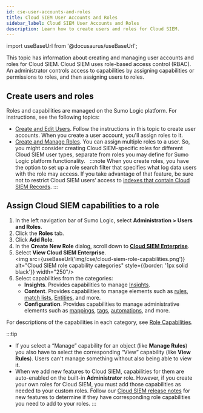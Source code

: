 ```yaml
---
id: cse-user-accounts-and-roles
title: Cloud SIEM User Accounts and Roles
sidebar_label: Cloud SIEM User Accounts and Roles
description: Learn how to create users and roles for Cloud SIEM.
---
```


import useBaseUrl from '@docusaurus/useBaseUrl';

This topic has information about creating and managing user accounts and roles for Cloud SIEM. Cloud SIEM uses role-based access control (RBAC). An administrator controls access to capabilities by assigning capabilities or permissions to roles, and then assigning users to roles.  

## Create users and roles

Roles and capabilities are managed on the Sumo Logic platform. For instructions, see the following topics:
* [Create and Edit Users](/docs/manage/users-roles/users/create-edit-users). Follow the instructions in this topic to create user accounts. When you create a user account, you'll assign roles to it.
* [Create and Manage Roles](/docs/manage/users-roles/roles/create-manage-roles). You can assign multiple roles to a user. So, you might consider creating Cloud SIEM-specific roles for different Cloud SIEM user types, separate from roles you may define for Sumo Logic platform functionality.  
  :::note
  When you create roles, you have the option to set up a role search filter that specifies what log data users with the role may access. If you take advantage of that feature, be sure not to restrict Cloud SIEM users’ access to [indexes that contain Cloud SIEM Records](/docs/cse/records-signals-entities-insights/search-cse-records-in-sumo).
  :::

## Assign Cloud SIEM capabilities to a role

1. In the left navigation bar of Sumo Logic, select **Administration > Users and Roles**.
1. Click the **Roles** tab. 
1. Click **Add Role**.
1. In the **Create New Role** dialog, scroll down to [**Cloud SIEM Enterprise**](/docs/manage/users-roles/roles/role-capabilities#cloud-siem-enterprise). 
1. Select **View Cloud SIEM Enterprise**. <br/><img src={useBaseUrl('img/cse/cloud-siem-role-capabilities.png')} alt="Cloud SIEM role capability categories" style={{border: '1px solid black'}} width="250"/>
1. Select capabilities from the categories:
   *  **Insights**. Provides capabilities to manage [Insights](/docs/cse/get-started-with-cloud-siem/about-cse-insight-ui/). 
   *  **Content**. Provides capabilities to manage elements such as [rules](/docs/cse/rules/), [match lists](/docs/cse/match-lists-suppressed-lists/), [Entities](/docs/cse/records-signals-entities-insights/view-manage-entities/), and more.
   *  **Configuration**. Provides capabilities to manage administrative elements such as [mappings](/docs/cse/ingestion/sumo-logic-ingest-mapping/), [tags](/docs/cse/records-signals-entities-insights/tags-insights-signals-entities-rules/), [automations](/docs/cse/automation-service/), and more.

For descriptions of the capabilities in each category, see [Role Capabilities](/docs/manage/users-roles/roles/role-capabilities#cloud-siem-enterprise).

:::tip
* If you select a “Manage” capability for an object (like **Manage Rules**) you also have to select the corresponding “View” capability (like **View Rules**). Users can't manage something without also being able to view it. 
* When we add new features to Cloud SIEM, capabilities for them are auto-enabled on the built-in **Administrator** role. However, if you create your own roles for Cloud SIEM, you must add those capabilities as needed to your custom roles. Follow our [Cloud SIEM release notes](/release-notes-cse/) for new features to determine if they have corresponding role capabilities you need to add to your roles.
:::
